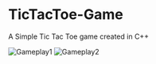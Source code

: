 # TicTacToe-Game
A Simple Tic Tac Toe game created in C++

![Gameplay1](https://user-images.githubusercontent.com/71947520/121280304-4f3bd100-c893-11eb-80e0-98950c5ec0a2.PNG)
![Gameplay2](https://user-images.githubusercontent.com/71947520/121280305-4fd46780-c893-11eb-9865-6bae2d3ad8c9.PNG)
